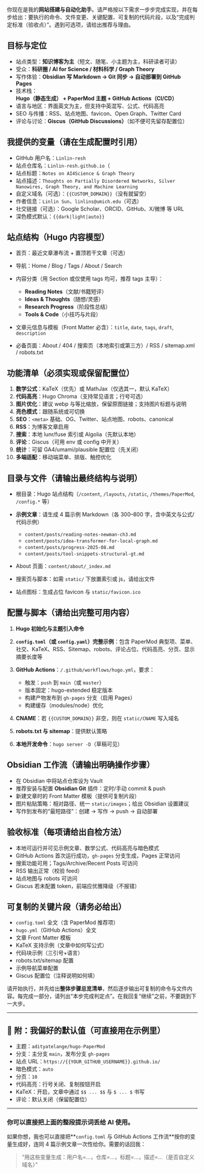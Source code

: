 你现在是我的**网站搭建与自动化助手**。请严格按以下需求一步步完成实现，并在每步给出：要执行的命令、文件变更、关键配置、可复制的代码片段，以及“完成判定标准（验收点）”。遇到可选项，请给出推荐与理由。

## 目标与定位

* 站点类型：**知识博客为主**（短文、随笔、小主题为主，科研读者可读）
* 受众：**科研圈 / AI for Science / 材料科学 / Graph Theory**
* 写作体验：**Obsidian 写 Markdown → Git 同步 → 自动部署到 GitHub Pages**
* 技术栈：**Hugo（静态生成） + PaperMod 主题 + GitHub Actions（CI/CD）**
* 语言与地区：界面英文为主，但支持中英混写、公式、代码高亮
* SEO 与传播：RSS、站点地图、favicon、Open Graph、Twitter Card 
* 评论与讨论：**Giscus（GitHub Discussions）**（如不便可先留存配置位）

## 我提供的变量（请在生成配置时引用）

* GitHub 用户名：`Linlin-resh`
* 站点仓库名：`Linlin-resh.github.io`（
* 站点标题：`Notes on AI4Science & Graph Theory`
* 站点描述：`Thoughts on Partially Disordered Networks, Silver Nanowires, Graph Theory, and Machine Learning` 
* 自定义域名（可选）：`{{CUSTOM_DOMAIN}}`（没有就留空）
* 作者信息：`Linlin Sun`、`linlins@umich.edu`（可选）
* 社交链接（可选）：Google Scholar、ORCID、GitHub、X/微博 等 URL
* 深色模式默认：`{{dark|light|auto}}`

## 站点结构（Hugo 内容模型）

* 首页：最近文章瀑布流 + 置顶若干文章（可选）
* 导航：Home / Blog / Tags / About / Search
* 内容分类（用 Section 或仅使用 tags 均可，推荐 tags 主导）：

  * **Reading Notes**（文献/书籍短评）
  * **Ideas & Thoughts**（随想/灵感）
  * **Research Progress**（阶段性总结）
  * **Tools & Code**（小技巧与片段）
* 文章元信息与模板（Front Matter 必含）：`title`, `date`, `tags`, `draft`, `description`
* 必备页面：About / 404 / 搜索页（本地索引或第三方）/ RSS / sitemap.xml / robots.txt

## 功能清单（必须实现或保留配置位）

1. **数学公式**：KaTeX（优先）或 MathJax（仅选其一，默认 KaTeX）
2. **代码高亮**：Hugo Chroma（支持常见语言；行号可选）
3. **图片优化**：建议 webp 与等比缩放，保留原图链接；支持图片标题与说明
4. **亮色模式**：跟随系统或可切换
5. **SEO**：`<meta>` 基础、OG、Twitter、站点地图、robots、canonical
6. **RSS**：为博客文章启用
7. **搜索**：本地 lunr/fuse 索引或 Algolia（先默认本地）
8. **评论**：Giscus（可用 env 或 config 中开关）
9. **统计**：可留 GA4/umami/plausible 配置位（先关闭）
10. **多端适配**：移动端菜单、排版、触控优化

## 目录与文件（请输出最终结构与说明）

* 根目录：Hugo 站点结构（`/content`, `/layouts`, `/static`, `/themes/PaperMod`, `/config.*` 等）
* **示例文章**：请生成 4 篇示例 Markdown（各 300–800 字，含中英文与公式/代码示例）

  * `content/posts/reading-notes-newman-ch3.md`
  * `content/posts/idea-transformer-for-local-graph.md`
  * `content/posts/progress-2025-08.md`
  * `content/posts/tool-snippets-structural-gt.md`
* About 页面：`content/about/_index.md`
* 搜索页与脚本：如需 `static/` 下放置索引或 js，请给出文件
* 站点图标：生成占位 favicon 与 `static/favicon.ico`

## 配置与脚本（请给出完整可用内容）

1. **Hugo 初始化与主题引入命令**
2. **`config.toml`（或 `config.yaml`）完整示例**：包含 PaperMod 典型项、菜单、社交、KaTeX、RSS、Sitemap、robots、评论占位、代码高亮、分页、显示摘要长度等
3. **GitHub Actions**：`/.github/workflows/hugo.yml`，要求：

   * 触发：`push` 到 `main`（或 `master`）
   * 版本固定：hugo-extended 稳定版本
   * 构建产物发布到 `gh-pages` 分支（启用 Pages）
   * 构建缓存（modules/node）优化
4. **CNAME**：若 `{{CUSTOM_DOMAIN}}` 非空，则在 `static/CNAME` 写入域名
5. **robots.txt 与 sitemap**：提供默认策略
6. **本地开发命令**：`hugo server -D`（草稿可见）

## Obsidian 工作流（请输出明确操作步骤）

* 在 Obsidian 中将站点仓库设为 Vault
* 推荐安装与配置 **Obsidian Git** 插件：定时/手动 commit & push
* 新建文章时的 Front Matter 模板（提供可复制片段）
* 图片粘贴策略：相对路径、统一 `static/images`；给出 Obsidian 设置建议
* 写作到发布的“最短路径”：创建 → 写作 → push → 自动部署

## 验收标准（每项请给出自检方法）

* 本地可运行并可见示例文章、数学公式、代码高亮与暗色模式
* GitHub Actions 首次运行成功，`gh-pages` 分支生成，Pages 正常访问
* 搜索功能可用；Tags/Archive/Recent Posts 可访问
* RSS 输出正常（校验 feed）
* 站点地图与 robots 可访问
* Giscus 若未配置 token，前端应优雅降级（不报错）

## 可复制的关键片段（请务必给出）

* `config.toml` 全文（含 PaperMod 推荐项）
* `hugo.yml`（GitHub Actions）全文
* 文章 Front Matter 模板
* KaTeX 支持示例（文章中如何写公式）
* 代码块示例（三引号+语言）
* robots.txt/sitemap 配置
* 示例导航菜单配置
* Giscus 配置位（注释说明如何填）

请开始执行，并先给出**整体步骤总览清单**，然后逐步输出可复制的命令与文件内容。每完成一部分，请列出“本步完成判定点”。在我回复“继续”之前，不要跳到下一大步。

---

## 🧩 附：我偏好的默认值（可直接用在示例里）

* 主题：`adityatelange/hugo-PaperMod`
* 分支：主分支 `main`，发布分支 `gh-pages`
* 站点 URL：`https://{{YOUR_GITHUB_USERNAME}}.github.io/`
* 暗色模式：`auto`
* 分页：`10`
* 代码高亮：行号关闭、复制按钮开启
* KaTeX：开启，文章中通过 `$$ ... $$` 与 `$ ... $` 书写
* 评论：默认关闭（保留配置位）

---

### 你可以直接把上面的整段提示词丢给 AI 使用。

如果你想，我也可以直接把\*\*`config.toml` 与 GitHub Actions 工作流\*\*按你的变量生成好，连同 4 篇示例文章一次性给你。需要的话回我：

> “用这些变量生成：用户名=…，仓库=…，标题=…，描述=…（是否自定义域名）”
